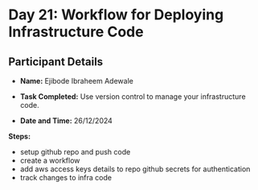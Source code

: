 # Day 21: Workflow for Deploying Infrastructure Code

## Participant Details

- **Name:** Ejibode Ibraheem Adewale
- **Task Completed:** Use version control to manage your infrastructure code.

- **Date and Time:** 26/12/2024

__Steps:__
- setup github repo and push code
- create a workflow
- add aws access keys details to repo github secrets for authentication
- track changes to infra code
